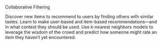 Collaborative Filtering

Discover new items to recommend to users by finding others with similar tastes. Learn to make user-based and item-based recommendations—and in what context they should be used. Use k-nearest neighbors models to leverage the wisdom of the crowd and predict how someone might rate an item they haven’t yet encountered.
